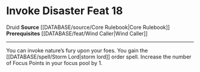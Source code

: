 ﻿---
feat: Invoke Disaster
id: '350'
level: '18'
name: Invoke Disaster
prerequisite: '[[DATABASE/feat/Wind Caller|Wind Caller]]'
rarity: Common
source: '[[DATABASE/source/Core Rulebook|Core Rulebook]]'
trait:
- '[[DATABASE/trait/Druid|Druid]]'
type: Feat

---
# Invoke Disaster <span class="item-type">Feat 18</span>

<span class="item-trait">Druid</span>
**Source** [[DATABASE/source/Core Rulebook|Core Rulebook]] 
**Prerequisites** [[DATABASE/feat/Wind Caller|Wind Caller]]

---
You can invoke nature’s fury upon your foes. You gain the [[DATABASE/spell/Storm Lord|storm lord]] order spell. Increase the number of Focus Points in your focus pool by 1.